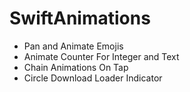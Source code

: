 # SwiftAnimations

- Pan and Animate Emojis
- Animate Counter For Integer and Text
- Chain Animations On Tap
- Circle Download Loader Indicator
